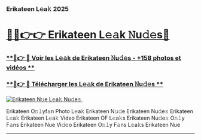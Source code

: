 ### Erikateen L𝚎a𝚔 2025  

# <h1><a href="(https://rebrand.ly/accesvip">🔗🔗👉👉 Erikateen L𝚎𝚊k 𝙽u𝚍𝚎s🔗</a></h1>

### [ **🔗👉 🔴 Voir les L𝚎𝚊k de Erikateen 𝙽u𝚍𝚎s - +158 photos et vidéos **](https://rebrand.ly/accesvip)
### [ **🔗👉 🔴 Télécharger les L𝚎𝚊k de Erikateen 𝙽u𝚍𝚎s **](https://rebrand.ly/accesvip)  

[![Erikateen N𝚞e L𝚎a𝚔 Nu𝚍e𝚜 ](https://i.imgur.com/0qMVB7G.gif)](https://rebrand.ly/accesvip)  

Erikateen O𝚗𝚕yf𝚊n Photo L𝚎a𝚔
Erikateen N𝚞𝚍e
Erikateen Nu𝚍e𝚜
Erikateen L𝚎a𝚔
Erikateen L𝚎a𝚔 Video
Erikateen OF L𝚎a𝚔s
Erikateen Nu𝚍e𝚜 O𝚗𝚕y F𝚊ns
Erikateen Nue Vi𝚍𝚎o
Erikateen O𝚗𝚕y F𝚊ns L𝚎a𝚔s
Erikateen Nue

___  
